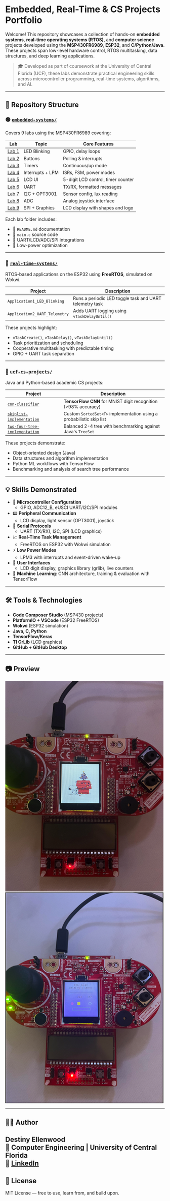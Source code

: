 # Embedded, Real-Time & CS Projects Portfolio

Welcome! This repository showcases a collection of hands-on **embedded systems**, **real-time operating systems (RTOS)**, and **computer science** projects developed using the **MSP430FR6989**, **ESP32**, and **C/Python/Java**. These projects span low-level hardware control, RTOS multitasking, data structures, and deep learning applications.

> 🎓 Developed as part of coursework at the University of Central Florida (UCF), these labs demonstrate practical engineering skills across microcontroller programming, real-time systems, algorithms, and AI.

---

## 🔧 Repository Structure

### 🟢 [`embedded-systems/`](./embedded-systems/)
Covers 9 labs using the MSP430FR6989 covering:

| Lab | Topic | Core Features |
|-----|-------|---------------|
| [Lab 1](./embedded-systems/Lab01_LED_Blink) | LED Blinking | GPIO, delay loops |
| [Lab 2](./embedded-systems/Lab02_Button_Interrupts) | Buttons | Polling & interrupts |
| [Lab 3](./embedded-systems/Lab03_Timer_LED_Control) | Timers | Continuous/up mode |
| [Lab 4](./embedded-systems/Lab04_Interrupts_and_LowPower) | Interrupts + LPM | ISRs, FSM, power modes |
| [Lab 5](./embedded-systems/Lab05_LCD_Display) | LCD UI | 5-digit LCD control, timer counter |
| [Lab 6](./embedded-systems/Lab06_UART_Communication) | UART | TX/RX, formatted messages |
| [Lab 7](./embedded-systems/Lab07_I2C_LightSensor) | I2C + OPT3001 | Sensor config, lux reading |
| [Lab 8](./embedded-systems/Lab08_ADC_Joystick) | ADC | Analog joystick interface |
| [Lab 9](./embedded-systems/Lab09_SPI_LCD_Display) | SPI + Graphics | LCD display with shapes and logo |

Each lab folder includes:
- 📄 `README.md` documentation
- 💾 `main.c` source code
- 🔁 UART/LCD/ADC/SPI integrations
- 🔋 Low-power optimization

---

### 🔴 [`real-time-systems/`](./real-time-systems/)
RTOS-based applications on the ESP32 using **FreeRTOS**, simulated on Wokwi.

| Project | Description |
|---------|-------------|
| `Application1_LED_Blinking` | Runs a periodic LED toggle task and UART telemetry task |
| `Application2_UART_Telemetry` | Adds UART logging using `vTaskDelayUntil()` |

These projects highlight:
- `xTaskCreate()`, `vTaskDelay()`, `vTaskDelayUntil()`
- Task prioritization and scheduling
- Cooperative multitasking with predictable timing
- GPIO + UART task separation

---

### 🧠 [`ucf-cs-projects/`](./ucf-cs-projects/)
Java and Python-based academic CS projects:

| Project | Description |
|---------|-------------|
| [`cnn-classifier`](./ucf-cs-projects/cnn-classifier) | **TensorFlow CNN** for MNIST digit recognition (>98% accuracy) |
| [`skiplist-implementation`](./ucf-cs-projects/skiplist-implementation) | Custom `SortedSet<T>` implementation using a probabilistic skip list |
| [`two-four-tree-implementation`](./ucf-cs-projects/two-four-tree-implementation) | Balanced 2-4 tree with benchmarking against Java's `TreeSet` |

These projects demonstrate:
- Object-oriented design (Java)
- Data structures and algorithm implementation
- Python ML workflows with TensorFlow
- Benchmarking and analysis of search tree performance

---

## 💡 Skills Demonstrated

- 🧠 **Microcontroller Configuration**
  - GPIO, ADC12_B, eUSCI UART/I2C/SPI modules
- 📟 **Peripheral Communication**
  - LCD display, light sensor (OPT3001), joystick
- 💬 **Serial Protocols**
  - UART (TX/RX), I2C, SPI (LCD graphics)
- 📈 **Real-Time Task Management**
  - FreeRTOS on ESP32 with Wokwi simulation
- ⚡ **Low Power Modes**
  - LPM3 with interrupts and event-driven wake-up
- 🎨 **User Interfaces**
  - LCD digit display, graphics library (grlib), live counters
- 🤖 **Machine Learning**: CNN architecture, training & evaluation with TensorFlow

---

## 🛠️ Tools & Technologies

- **Code Composer Studio** (MSP430 projects)
- **PlatformIO + VSCode** (ESP32 FreeRTOS)
- **Wokwi** (ESP32 simulation)
- **Java, C, Python**
- **TensorFlow/Keras**
- **TI GrLib** (LCD graphics)
- **GitHub + GitHub Desktop**

---

## 📷 Preview

<img src="./embedded-systems/Lab09_SPI_LCD_Display/assets/snoopy image.png" alt="LCD Graphics Demo" width="500"/>
<img src="./embedded-systems/Lab09_SPI_LCD_Display/assets/second screen.png" alt="LCD Graphics Demo" width="500"/>

---

## 👨‍💻 Author

**Destiny Ellenwood**  
📍 Computer Engineering | University of Central Florida  
🔗 [LinkedIn](https://www.linkedin.com/in/destinyellenwood/) 
---

## 📜 License

MIT License — free to use, learn from, and build upon.

